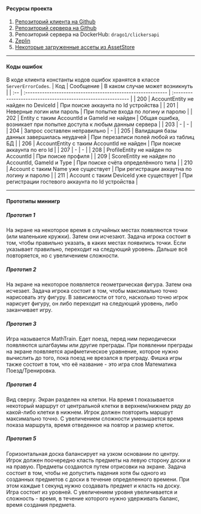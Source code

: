 ####  Ресурсы проекта
1. [Репозиторий клиента на Github](https://github.com/semi92art/Clickers)
2. [Репозиторий сервера на Github](https://github.com/semi92art/ClickersAPI)
3. Репозиторий сервера на DockerHub: `drago1/clickersapi`
4. [Zeplin](https://zpl.io/aXB9Rzx)
5. [Некоторые загруженные ассеты из AssetStore](https://drive.google.com/drive/folders/1WS0G3Cg22T_qDrtIQ8yk-yeF7XMPsZZt?usp=sharing)

---

#### Коды ошибок
В коде клиента константы кодов ошибок хранятся в классе `ServerErrorCodes`.
|  Код   | Сообщение                                                     | В каком случае может возникнуть                                                      |
| :-- | :----------------------------------------------------------- | :----------------------------------------------------------- |
|  200  | AccountEntity не найден по DeviceId | При поиске аккаунта по Id устройства |
|  201  | Неверные логин или пароль | При попытке входа по логину и паролю |
|  202  | Entity с таким AccountId и GameId не найден | Общая ошибка, возникает при попытке доступа к любым данным сервера |
|  203  | - | - |
|  204  | Запрос составлен неправильно | - |
|  205  | Валидация базы данных завершилась неудачей | При перезаписи полей любой из таблиц БД |
|  206  | AccountEntity с таким AccountId не найден | При поиске аккаунта по его Id |
|  207  | - | - |
|  208  | ProfileEntity не найден по AccountId | При поиске профиля |
|  209  | ScoreEntity не найден по AccountId, GameId и Type | При поиске счёта определённого типа |
|  210  | Account с таким Name уже существует | При регистрации аккаутна по логину и паролю |
|  211  | Account с таким DeviceId уже существует | При регистрации гостевого аккаунта по Id устройства |

---

#### Прототипы миниигр

##### Прототип 1
На экране на некоторое время в случайных местах появляются точки (или маленькие кружки). Затем они исчезают. Задача игрока состоит в том, чтобы правильно указать, в каких местах появились точки. Если указывает правильно, переходит на следующий уровень. Дальше всё повторяется, но с увеличением сложности.

##### Прототип 2
На экране на некоторое появляется геометрическая фигура. Затем она исчезает. Задача игрока состоит в том, чтобы максимально точно нарисовать эту фигуру. В зависимости от того, насколько точно игрок нарисует фигуру, он либо переходит на следующий уровень, либо заканчивает игру.

##### Прототип 3
Игра называется MathTrain. Едет поезд, перед ним периодически появляются шлагбаумы или другие преграды. При появлении преграды на экране появляется арифметическое уравнение, которое нужно вычислить до того, пока поезд не врезался в преграду. Фишка игры также состоит в том, что её название - это игра слов Математика Поезд/Тренировка.

##### Прототип 4
Вид сверху. Экран разделен на клетки. На время t показывается некоторый маршрут от центральной клетки в верхнем/нижнем ряду до какой-либо клетки в нижнем. Игрок должен повторить маршрут максимально точно. С увеличением сложности уменьшается время показа маршрута, время отведенное на повтор и размер клеток.

##### Прототип 5
Горизонтальная доска балансирует на узком основании по центру. Игрок должен поочередно класть предметы на левую сторону доски и на правую. Предметы создаются путем отрисовки на экране. Задача состоит в том, чтобы не допустить падения хотя бы одного из созданных предметов с доски в течение определенного времени. При этом каждые t секунд нужно создавать предмет и класть на доску. Игра состоит из уровней. С увеличением уровня увеличивается и сложность - время, в течение которого нужно удерживать баланс, время создания предмета.